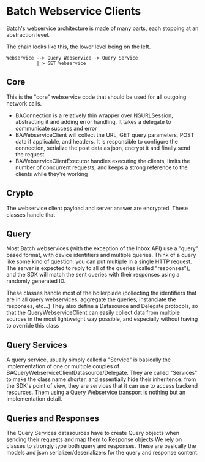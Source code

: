 #  Batch Webservice Clients

Batch's webservice architecture is made of many parts, each stopping at an abstraction level.

The chain looks like this, the lower level being on the left.
```
Webservice --> Query Webservice -> Query Service
           |_> GET Webservice
```

## Core
This is the "core" webservice code that should be used for **all** outgoing network calls.

- BAConnection is a relatively thin wrapper over NSURLSession, abstracting it and adding error handling. It takes a delegate to communicate success and error
- BAWebserviceClient will collect the URL, GET query parameters, POST data if applicable, and headers. It is responsible to configure the connection, serialize the post data as json, encrypt it and finally send the request.
- BAWebserviceClientExecutor handles executing the clients, limits the number of concurrent requests, and keeps a strong reference to the clients while they're working

## Crypto
The webservice client payload and server answer are encrypted. These classes handle that

## Query
Most Batch webservices (with the exception of the Inbox API) use a "query" based format, with device identifiers and multiple queries.
Think of a query like some kind of question: you can put multiple in a single HTTP request. 
The server is expected to reply to all of the queries (called "responses"), and the SDK will match the sent queries with their responses using a randomly generated ID.

These classes handle most of the boilerplade (collecting the identifiers that are in all query webservices, aggregate the queries, instanciate the responses, etc...)
They also define a Datasource and Delegate protocols, so that the QueryWebserviceClient can easily collect data from multiple sources in the most lightweight way possible, and especially without having to override this class

## Query Services

A query service, usually simply called a "Service" is basically the implementation of one or multiple couples of BAQueryWebserviceClientDatasource/Delegate. 
They are called "Services" to make the class name shorter, and essentially hide their inheritence: from the SDK's point of view, they are services that it can use to access backend resources. 
Them using a Query Webservice transport is nothing but an implementation detail.

## Queries and Responses

The Query Services datasources have to create Query objects when sending their requests and map them to Response objects
We rely on classes to strongly type both query and responses. These are basically the models and json serializer/deserializers for the query and response content.
